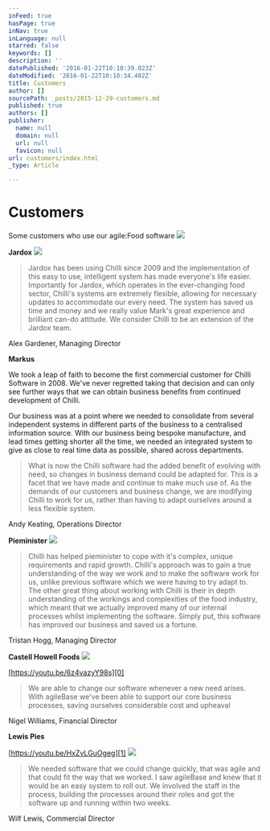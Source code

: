 ```yaml
---
inFeed: true
hasPage: true
inNav: true
inLanguage: null
starred: false
keywords: []
description: ''
datePublished: '2016-01-22T10:10:39.023Z'
dateModified: '2016-01-22T10:10:34.402Z'
title: Customers
author: []
sourcePath: _posts/2015-12-29-customers.md
published: true
authors: []
publisher:
  name: null
  domain: null
  url: null
  favicon: null
url: customers/index.html
_type: Article

---
```

# Customers

Some customers who use our agile:Food software
![](https://the-grid-user-content.s3-us-west-2.amazonaws.com/7e223be7-62a6-446e-90ef-07a8f4a4819a.jpg)

**Jardox**
![](https://the-grid-user-content.s3-us-west-2.amazonaws.com/ca477ba6-7300-4725-8b46-40682d1b2cb5.png)

> Jardox has been using Chilli since 2009  and the implementation of this easy to use, intelligent system has made everyone's life easier. Importantly for Jardox, which operates in the ever-changing food sector, Chilli's systems are extremely flexible, allowing for necessary updates to accommodate our every need. The system has saved us time and money and we really value Mark's great experience and brilliant can-do attitude. We consider Chilli to be an extension of the Jardox team.

Alex Gardener, Managing Director

**Markus**

We took a leap of faith to become the first commercial customer for Chilli Software in 2008\. We've never regretted taking that decision and can only see further ways that we can obtain business benefits from continued development of Chilli.

Our business was at a point where we needed to consolidate from several independent systems in different parts of the business to a centralised information source. With our business being bespoke manufacture, and lead times getting shorter all the time, we needed an integrated system to give as close to real time data as possible, shared across departments.

> What is now the Chilli software had the added benefit of evolving with need, so changes in business demand could be adapted for. This is a facet that we have made and continue to make much use of. As the demands of our customers and business change, we are modifying Chilli to work for us, rather than having to adapt ourselves around a less flexible system.

Andy Keating, Operations Director

**Pieminister**
![](https://the-grid-user-content.s3-us-west-2.amazonaws.com/f4b7ab3d-2e3a-4630-8eb7-33ffe3b7c180.jpg)

> Chilli has helped pieminister to cope with it's complex, unique requirements and rapid growth. Chilli's approach was to gain a true understanding of the way we work and to make the software work for us, unlike previous software which we were having to try adapt to.  The other great thing about working with Chilli is their in depth understanding of the workings and complexities of the food industry, which meant that we actually improved many of our internal processes whilst implementing the software. Simply put, this software has improved our business and saved us a fortune.

Tristan Hogg, Managing Director

**Castell Howell Foods**
![](https://the-grid-user-content.s3-us-west-2.amazonaws.com/95135850-9a85-4ecb-b575-8d3b7fb2edb9.jpg)

[https://youtu.be/6z4vazyY98s][0]

> We are able to change our software whenever a new need arises. With agileBase we've been able to support our core business processes, saving ourselves considerable cost and upheaval

Nigel Williams, Financial Director

**Lewis Pies**

[https://youtu.be/HxZvLGuOgeg][1]
![](https://the-grid-user-content.s3-us-west-2.amazonaws.com/a555c002-ecfa-42c0-8707-7395cc108e81.png)

> We needed software that we could change quickly, that was agile and that could fit the way that we worked. I saw agileBase and knew that it would be an easy system to roll out. We involved the staff in the process, building the processes around their roles and got the software up and running within two weeks.

Wilf Lewis, Commercial Director

[0]: https://youtu.be/6z4vazyY98s?list=PLlgCqlJyQnPNw-O6_IBQF0odA9_sSnrek
[1]: https://youtu.be/HxZvLGuOgeg?list=PLlgCqlJyQnPNw-O6_IBQF0odA9_sSnrek